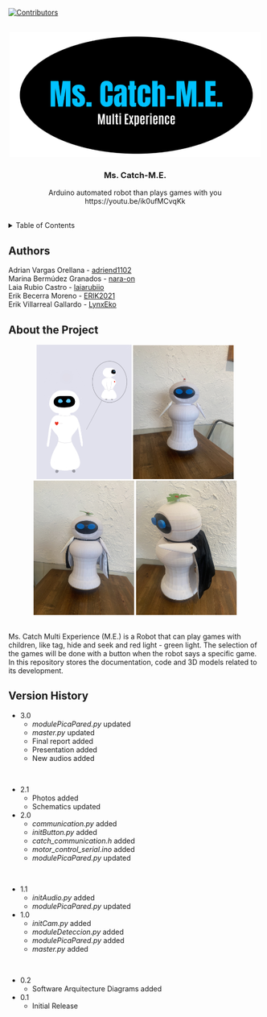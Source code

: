 [![Contributors][contributors-shield]][contributors-url]

<br />
<div align="center">
  <img src="https://github.com/Nara-On/MsCatch-ME/blob/main/documentation/images/logoMsCatchMe.png" width="500">
  <h3 align="center">Ms. Catch-M.E.</h3>
  <p align="center">
    Arduino automated robot than plays games with you
    <br />
    https://youtu.be/ik0ufMCvqKk
    <br />
    <br />
</div>

<details>
  <summary>Table of Contents</summary>
  <br/>
    <li>
      <a href="#authors">Authors</a>
    </li>
    <li>
      <a href="#about-the-project">About The Project</a>
    </li>
    <li>
      <a href="#version-history">Version History</a>
    </li>
</details>


## Authors
Adrian Vargas Orellana - <a href="https://github.com/adriend1102">adriend1102</a> <br />
Marina Bermúdez Granados - <a href="https://github.com/nara-on">nara-on</a> <br />
Laia Rubio Castro - <a href="https://github.com/laiarubiio">laiarubiio</a> <br />
Erik Becerra Moreno - <a href="https://github.com/ERlK2021">ERlK2021</a><br />
Erik Villarreal Gallardo - <a href="https://github.com/LynxEko">LynxEko</a> 


## About the Project
<div align="center">
  <img src="https://github.com/Nara-On/MsCatch-ME/blob/main/documentation/images/finalDesignMsCatchME.jpeg" width="189">
  <img src="https://github.com/Nara-On/MsCatch-ME/blob/main/documentation/images/photoMsCatchME_3.JPG" width="200">
  <img src="https://github.com/Nara-On/MsCatch-ME/blob/main/documentation/images/photoMsCatchME_12.JPG" width="200">
  <img src="https://github.com/Nara-On/MsCatch-ME/blob/main/documentation/images/photoMsCatchME_11.JPG" width="200">
</div>

<br />

Ms. Catch Multi Experience (M.E.) is a Robot that can play games with children, like tag, hide and seek and red light - green light. The selection of the games will be done with a button when the robot says a specific game. In this repository stores the documentation, code and 3D models related to its development.


## Version History

* 3.0
    * <i>modulePicaPared.py</i> updated
    * <i>master.py</i> updated
    * Final report added
    * Presentation added
    * New audios added

<br />

* 2.1
    * Photos added
    * Schematics updated
* 2.0
    * <i>communication.py</i> added
    * <i>initButton.py</i> added
    * <i>catch_communication.h</i> added
    * <i>motor_control_serial.ino</i> added
    * <i>modulePicaPared.py</i> updated

<br />

* 1.1
    * <i>initAudio.py</i> added
    * <i>modulePicaPared.py</i> updated
* 1.0
    * <i>initCam.py</i> added
    * <i>moduleDeteccion.py</i> added
    * <i>modulePicaPared.py</i> added
    * <i>master.py</i> added

<br />

* 0.2
    * Software Arquitecture Diagrams added
* 0.1
    * Initial Release


[contributors-shield]: https://img.shields.io/github/contributors/othneildrew/Best-README-Template.svg?style=for-the-badge
[contributors-url]: https://github.com/Nara-On/MsCatch-ME/graphs/contributors
